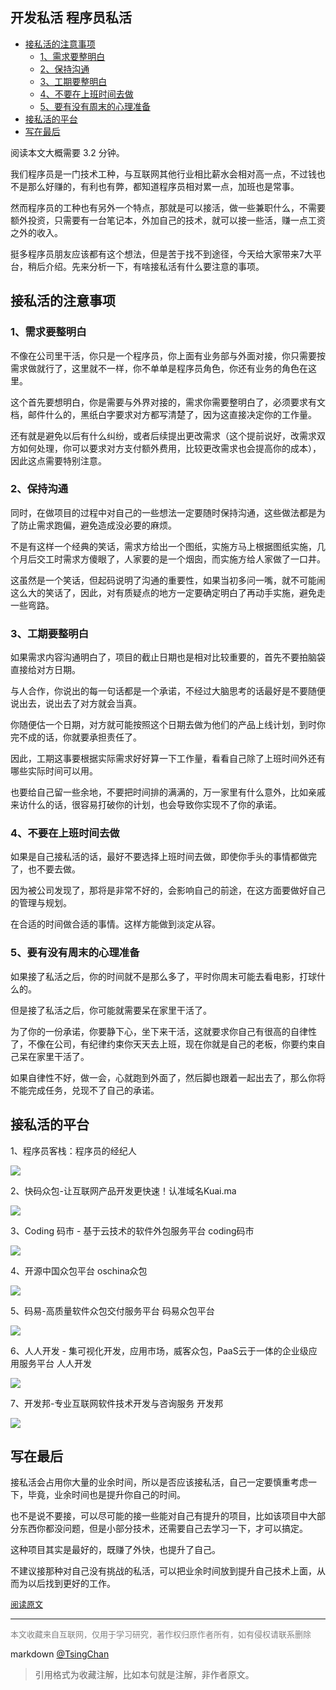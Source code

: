 开发私活 程序员私活
-----  
<!-- TOC -->

- [接私活的注意事项](#接私活的注意事项)
    - [1、需求要整明白](#1需求要整明白)
    - [2、保持沟通](#2保持沟通)
    - [3、工期要整明白](#3工期要整明白)
    - [4、不要在上班时间去做](#4不要在上班时间去做)
    - [5、要有没有周末的心理准备](#5要有没有周末的心理准备)
- [接私活的平台](#接私活的平台)
- [写在最后](#写在最后)

<!-- /TOC -->

阅读本文大概需要 3.2 分钟。



我们程序员是一门技术工种，与互联网其他行业相比薪水会相对高一点，不过钱也不是那么好赚的，有利也有弊，都知道程序员相对累一点，加班也是常事。



然而程序员的工种也有另外一个特点，那就是可以接活，做一些兼职什么，不需要额外投资，只需要有一台笔记本，外加自己的技术，就可以接一些活，赚一点工资之外的收入。



挺多程序员朋友应该都有这个想法，但是苦于找不到途径，今天给大家带来7大平台，稍后介绍。先来分析一下，有啥接私活有什么要注意的事项。



## 接私活的注意事项



### 1、需求要整明白



不像在公司里干活，你只是一个程序员，你上面有业务部与外面对接，你只需要按需求做就行了，这里就不一样，你不单单是程序员角色，你还有业务的角色在这里。



这个首先要想明白，你是需要与外界对接的，需求你需要整明白了，必须要求有文档，邮件什么的，黑纸白字要求对方都写清楚了，因为这直接决定你的工作量。



还有就是避免以后有什么纠纷，或者后续提出更改需求（这个提前说好，改需求双方如何处理，你可以要求对方支付额外费用，比较更改需求也会提高你的成本），因此这点需要特别注意。



### 2、保持沟通



同时，在做项目的过程中对自己的一些想法一定要随时保持沟通，这些做法都是为了防止需求跑偏，避免造成没必要的麻烦。



不是有这样一个经典的笑话，需求方给出一个图纸，实施方马上根据图纸实施，几个月后交工时需求方傻眼了，人家要的是一个烟囱，而实施方给人家做了一口井。



这虽然是一个笑话，但起码说明了沟通的重要性，如果当初多问一嘴，就不可能闹这么大的笑话了，因此，对有质疑点的地方一定要确定明白了再动手实施，避免走一些弯路。



### 3、工期要整明白



如果需求内容沟通明白了，项目的截止日期也是相对比较重要的，首先不要拍脑袋直接给对方日期。



与人合作，你说出的每一句话都是一个承诺，不经过大脑思考的话最好是不要随便说出去，说出去了对方就会当真。



你随便估一个日期，对方就可能按照这个日期去做为他们的产品上线计划，到时你完不成的话，你就要承担责任了。



因此，工期这事要根据实际需求好好算一下工作量，看看自己除了上班时间外还有哪些实际时间可以用。



也要给自己留一些余地，不要把时间排的满满的，万一家里有什么意外，比如亲戚来访什么的话，很容易打破你的计划，也会导致你实现不了你的承诺。



### 4、不要在上班时间去做



如果是自己接私活的话，最好不要选择上班时间去做，即使你手头的事情都做完了，也不要去做。



因为被公司发现了，那将是非常不好的，会影响自己的前途，在这方面要做好自己的管理与规划。



在合适的时间做合适的事情。这样方能做到淡定从容。



### 5、要有没有周末的心理准备



如果接了私活之后，你的时间就不是那么多了，平时你周末可能去看电影，打球什么的。



但是接了私活之后，你可能就需要呆在家里干活了。



为了你的一份承诺，你要静下心，坐下来干活，这就要求你自己有很高的自律性了，不像在公司，有纪律约束你天天去上班，现在你就是自己的老板，你要约束自己呆在家里干活了。



如果自律性不好，做一会，心就跑到外面了，然后脚也跟着一起出去了，那么你将不能完成任务，兑现不了自己的承诺。





## 接私活的平台



1、程序员客栈：程序员的经纪人



![](https://mmbiz.qpic.cn/mmbiz_jpg/TeYk478W36D6xV6UibBwcrMhJBzhqnZef94EOyuewgb7Jv9QlENtbiapnNjRWcoaQcsekUyiaLMrYcBfxHjY2zBog/640?wx_fmt=jpeg)





2、快码众包-让互联网产品开发更快速！认准域名Kuai.ma



![](https://mmbiz.qpic.cn/mmbiz_jpg/TeYk478W36D6xV6UibBwcrMhJBzhqnZefsMCGAY4QcCO4yEFegIC2B4iaia6HRpTQUnQFuSRe7LRpVpqONJ1IwIyw/640?wx_fmt=jpeg)





3、Coding 码市 - 基于云技术的软件外包服务平台 coding码市



![](https://mmbiz.qpic.cn/mmbiz_jpg/TeYk478W36D6xV6UibBwcrMhJBzhqnZefz2Wch3K0x7Bwticaibr7PByqcB7e6eKuqJDapMDy8pcYAmGPcesJQORw/640?wx_fmt=jpeg)





4、开源中国众包平台 oschina众包



![](https://mmbiz.qpic.cn/mmbiz_jpg/TeYk478W36D6xV6UibBwcrMhJBzhqnZefI7NqXWISRWkP18yTP3iciceM3hVN11Srgricg9BcqQrAaNGqt8WHu1QVA/640?wx_fmt=jpeg)





5、码易-高质量软件众包交付服务平台 码易众包平台



![](https://mmbiz.qpic.cn/mmbiz_jpg/TeYk478W36D6xV6UibBwcrMhJBzhqnZef9J5Mg0XEGlsb1QyBVz7GE29GQiaA5iajfIdJZ88ibgWN4gDkfd5iaIQhgg/640?wx_fmt=jpeg)





6、人人开发 - 集可视化开发，应用市场，威客众包，PaaS云于一体的企业级应用服务平台 人人开发



![](https://mmbiz.qpic.cn/mmbiz_jpg/TeYk478W36D6xV6UibBwcrMhJBzhqnZefWJZmaBTQ4YTrZCT4flnR04hMDhl0scWc4qrlfvaHH0nh1lzVDROvGA/640?wx_fmt=jpeg)





7、开发邦-专业互联网软件技术开发与咨询服务 开发邦



![](https://mmbiz.qpic.cn/mmbiz_jpg/TeYk478W36D6xV6UibBwcrMhJBzhqnZefTibrrEHqupdTdUEPz04nR3uvwbNC1MiavWEU8AdrHpsjbETQuX6qrn2A/640?wx_fmt=jpeg)





## 写在最后



接私活会占用你大量的业余时间，所以是否应该接私活，自己一定要慎重考虑一下，毕竟，业余时间也是提升你自己的时间。



也不是说不要接，可以尽可能的接一些能对自己有提升的项目，比如该项目中大部分东西你都没问题，但是小部分技术，还需要自己去学习一下，才可以搞定。



这种项目其实是最好的，既赚了外快，也提升了自己。



不建议接那种对自己没有挑战的私活，可以把业余时间放到提升自己技术上面，从而为以后找到更好的工作。








<font size=2 color=grey>[阅读原文](https://mp.weixin.qq.com/s?__biz=MzUyNDkzNzczNQ==&mid=2247485759&idx=1&sn=6189c69534c0f51b0a3a6d1b26f689ff&chksm=fa24f657cd537f41df3b688e63cfc88f6e68cb9262ec07e1418089aa6cdc5d794aeb681e4786&scene=21&key=ef6afda0f2c58fea50721ff6547b18dd1b9d4a370754d3d7ab85bb8341e2f0bd2615394d8d0ddc3e06bc2213f8222b03015ca41df0790bd13b04aed087ad1e11cddc168f3afe65f607cc30a0bcc85df2&ascene=1&uin=MTM0MzcxNjQyMQ%3D%3D&devicetype=Windows+10&version=62080079&lang=zh_CN&exportkey=AcQY397c%2Fhvucs7SmPggPT4%3D&pass_ticket=F72UXuvpitg8KlJwzXtQlGUqXECYIbv6Z62VHHzPkQyJba%2BdK8YQilvj601cBFt8)</font>


----
<font size=2 color='grey'>本文收藏来自互联网，仅用于学习研究，著作权归原作者所有，如有侵权请联系删除</font>

markdown [@TsingChan](http://www.9ong.com/) 

> 引用格式为收藏注解，比如本句就是注解，非作者原文。
